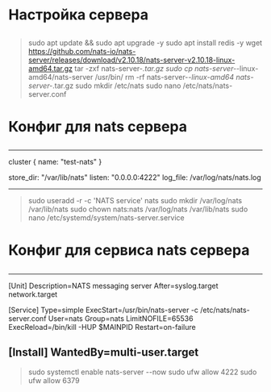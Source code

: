 ##                                                    ##
# Настройка сервера #
##                                                    ##

> sudo apt update && sudo apt upgrade -y
> sudo apt install redis -y
> wget https://github.com/nats-io/nats-server/releases/download/v2.10.18/nats-server-v2.10.18-linux-amd64.tar.gz
> tar -zxf nats-server-*.tar.gz
> sudo cp nats-server-*-linux-amd64/nats-server /usr/bin/
> rm -rf nats-server-*-linux-amd64 nats-server-*.tar.gz
> sudo mkdir /etc/nats
> sudo nano /etc/nats/nats-server.conf

##                                        ##
# Конфиг для nats сервера #
##                                        ##
--------------------------------------------
cluster {
  name: "test-nats"
}

store_dir: "/var/lib/nats"
listen: "0.0.0.0:4222"
log_file: /var/log/nats/nats.log

--------------------------------------------

> sudo useradd -r -c 'NATS service' nats
> sudo mkdir /var/log/nats /var/lib/nats
> sudo chown nats:nats /var/log/nats /var/lib/nats
> sudo nano /etc/systemd/system/nats-server.service

##                                        ##
# Конфиг для сервиса nats сервера #
##                                        ##
--------------------------------------------
[Unit]
Description=NATS messaging server
After=syslog.target network.target

[Service]
Type=simple
ExecStart=/usr/bin/nats-server -c /etc/nats/nats-server.conf
User=nats
Group=nats
LimitNOFILE=65536
ExecReload=/bin/kill -HUP $MAINPID
Restart=on-failure

[Install]
WantedBy=multi-user.target
--------------------------------------------

> sudo systemctl enable nats-server --now
> sudo ufw allow 4222
> sudo ufw allow 6379